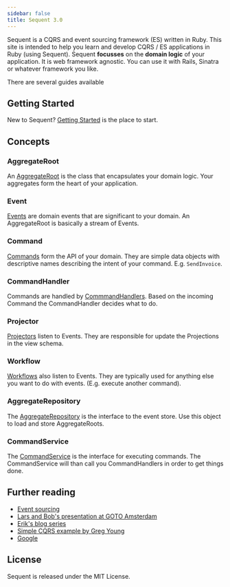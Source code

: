 ```yaml
---
sidebar: false
title: Sequent 3.0
---
```


Sequent is a CQRS and event sourcing framework (ES) written in Ruby. This site is intended
to help you learn and develop CQRS / ES applications in Ruby (using Sequent).
Sequent **focusses** on the **domain logic** of your application. It is web framework agnostic.
You can use it with Rails, Sinatra or whatever framework you like.

There are several guides available

## Getting Started

New to Sequent? [Getting Started](/docs/getting-started.html) is the place to start.

## Concepts

### AggregateRoot

An [AggregateRoot](/docs/concepts.html#aggregateroot) is the class that encapsulates your domain logic. Your aggregates form the heart of your application.

### Event

[Events](/docs/concepts.html#event) are domain events that are significant to your domain. An AggregateRoot is basically a stream of Events.

### Command

[Commands](/docs/concepts.html#command) form the API of your domain. They are simple data objects
with descriptive names describing the intent of your command. E.g. `SendInvoice`.

### CommandHandler

Commands are handled by [CommmandHandlers](/docs/concepts.html#commandhandler). Based on the incoming Command the CommandHandler decides what to do.

### Projector

[Projectors](/docs/concepts.html#projector) listen to Events. They are responsible for update the Projections in the view schema.

### Workflow

[Workflows](/docs/concepts.html#workflow) also listen to Events. They are typically used for anything else you want to do with events. (E.g. execute another command).

### AggregateRepository

The [AggregateRepository](/docs/concepts.html#aggregaterepository) is the interface to the event store. Use this object to load and store AggregateRoots.

### CommandService

The [CommandService](/docs/concepts.html#commandservice) is the interface for executing commands. The CommandService will than call you CommandHandlers in order to get things done.

## Further reading

- [Event sourcing](http://martinfowler.com/eaaDev/EventSourcing.html)
- [Lars and Bob's presentation at GOTO Amsterdam](http://gotocon.com/dl/goto-amsterdam-2013/slides/BobForma_and_LarsVonk_EventSourcingInProductionSystems.pdf)
- [Erik's blog series](http://blog.zilverline.com/2011/02/10/towards-an-immutable-domain-model-monads-part-5/)
- [Simple CQRS example by Greg Young](https://github.com/gregoryyoung/m-r)
- [Google](http://www.google.nl/search?ie=UTF-8&q=cqrs+event+sourcing)

## License

Sequent is released under the MIT License.
